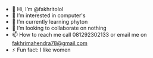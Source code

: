 - 👋 Hi, I’m @fakhritolol
- 👀 I’m interested in computer's
- 🌱 I’m currently learning phyton
- 💞️ I’m looking to collaborate on nothing
- 📫 How to reach me call 081292302133 or email me on fakhrimahendra78@gmail.com
- ⚡ Fun fact: I like women

<!---
fakhritolol/fakhritolol is a ✨ special ✨ repository because its `README.md` (this file) appears on your GitHub profile.
You can click the Preview link to take a look at your changes.
--->
